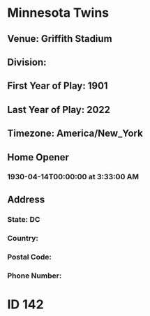 # Minnesota Twins
## Venue: Griffith Stadium
## Division: 
## First Year of Play: 1901
## Last Year of Play: 2022
## Timezone: America/New_York
## Home Opener
### 1930-04-14T00:00:00 at 3:33:00 AM
## Address
### 
### State: DC
### Country: 
### Postal Code: 
### Phone Number: 
# ID 142